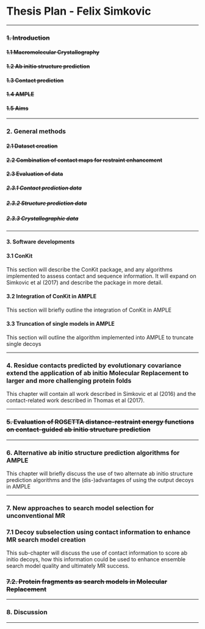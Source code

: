 # Thesis Plan - Felix Simkovic

---

### <s>1. Introduction</s>

#### <s>1.1 Macromolecular Crystallography</s>

#### <s>1.2 Ab initio structure prediction</s>

#### <s>1.3 Contact prediction</s>

#### <s>1.4 AMPLE</s>

#### <s>1.5 Aims</s>

---

### 2. General methods

#### <s>2.1 Dataset creation</s>

#### <s>2.2 Combination of contact maps for restraint enhancement</s>

#### <s>2.3 Evaluation of data</s>

##### <s>2.3.1 Contact prediction data</s>

##### <s>2.3.2 Structure prediction data</s>

##### <s>2.3.3 Crystallographic data</s>

---

#### 3. Software developments

#### 3.1 ConKit
This section will describe the ConKit package, and any algorithms implemented to assess contact and sequence information. 
It will expand on Simkovic et al (2017) and describe the package in more detail.

#### 3.2 Integration of ConKit in AMPLE
This section will briefly outline the integration of ConKit in AMPLE

#### 3.3 Truncation of single models in AMPLE
This section will outline the algorithm implemented into AMPLE to truncate single decoys

---

### 4. Residue contacts predicted by evolutionary covariance extend the application of ab initio Molecular Replacement to larger and more challenging protein folds
This chapter will contain all work described in Simkovic et al (2016) and the contact-related work described in Thomas et al (2017).

---

### <s>5. Evaluation of ROSETTA distance-restraint energy functions on contact-guided ab initio structure prediction</s>

---

### 6. Alternative ab initio structure prediction algorithms for AMPLE
This chapter will briefly discuss the use of two alternate ab initio structure prediction algorithms and the (dis-)advantages of using the output decoys in AMPLE

---

### 7. New approaches to search model selection for unconventional MR

### 7.1 Decoy subselection using contact information to enhance MR search model creation
This sub-chapter will discuss the use of contact information to score ab initio decoys, how this information could be used to enhance ensemble search model quality and ultimately MR success.

### <s>7.2. Protein fragments as search models in Molecular Replacement</s>

---

### 8. Discussion

---


